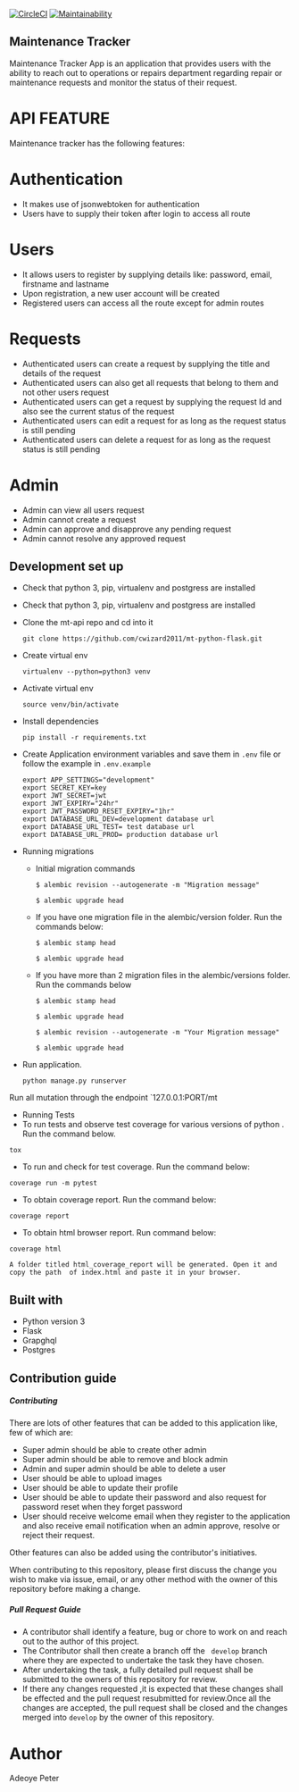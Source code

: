 [![CircleCI](https://circleci.com/gh/cwizard2011/mt-python-flask/tree/develop.svg?style=svg)](https://circleci.com/gh/cwizard2011/mt-python-flask/tree/develop)
[![Maintainability](https://api.codeclimate.com/v1/badges/976733f46f2603b5804b/maintainability)](https://codeclimate.com/github/cwizard2011/mt-python-flask/maintainability)
## Maintenance Tracker
Maintenance Tracker App is an application that provides users with the ability to reach out to  operations or repairs department regarding repair or maintenance requests and monitor the  status of their request. 

# API FEATURE
Maintenance tracker has the following features:

# Authentication
- It makes use of jsonwebtoken for authentication
- Users have to supply their token after login to access all route

# Users
- It allows users to register by supplying details like: password, email, firstname and lastname
- Upon registration, a new user account will be created
- Registered users can access all the route except for admin routes

# Requests
- Authenticated users can create a request by supplying the title and details of the request
- Authenticated users can also get all requests that belong to them and not other users request
- Authenticated users can get a request by supplying the request Id and also see the current status of the request
- Authenticated users can edit a request for as long as the request status is still pending
- Authenticated users can delete a request for as long as the request status is still pending

# Admin
- Admin can view all users request
- Admin cannot create a request
- Admin can approve and disapprove any pending request
- Admin cannot resolve any approved request


## Development set up

- Check that python 3, pip, virtualenv and postgress are installed

- Check that python 3, pip, virtualenv and postgress are installed

- Clone the mt-api repo and cd into it
    ```
    git clone https://github.com/cwizard2011/mt-python-flask.git
    ```
- Create virtual env
    ```
    virtualenv --python=python3 venv
    ```
- Activate virtual env
    ```
    source venv/bin/activate
    ```
- Install dependencies
    ```
    pip install -r requirements.txt
    ```
- Create Application environment variables and save them in `.env` file or follow the example in `.env.example`
    ```
    export APP_SETTINGS="development"
    export SECRET_KEY=key
    export JWT_SECRET=jwt
    export JWT_EXPIRY="24hr"
    export JWT_PASSWORD_RESET_EXPIRY="1hr"
    export DATABASE_URL_DEV=development database url
    export DATABASE_URL_TEST= test database url
    export DATABASE_URL_PROD= production database url
    ```
- Running migrations

    - Initial migration commands
        ```
        $ alembic revision --autogenerate -m "Migration message"

        $ alembic upgrade head
        ```
    - If you have one migration file in the alembic/version folder. Run the commands below:
        ```
        $ alembic stamp head

        $ alembic upgrade head
        ```
    - If you have more than 2 migration files in the alembic/versions folder. Run the commands below
        ```
        $ alembic stamp head

        $ alembic upgrade head

        $ alembic revision --autogenerate -m "Your Migration message"
        
        $ alembic upgrade head
        
        ```
    
- Run application.
    ```
    python manage.py runserver
    ```
 Run all mutation through the endpoint `127.0.0.1:PORT/mt

- Running Tests
 - To run tests and observe test coverage for various versions of python . Run the command below.
 ```
 tox
 ```
 - To run  and check for test coverage. Run the command below:
 ```
 coverage run -m pytest
 ```
 - To obtain coverage report. Run the command below:

 ```
 coverage report
 ```
 - To obtain html browser report. Run command below:
 ```
 coverage html
 ```
 ```
 A folder titled html_coverage_report will be generated. Open it and copy the path  of index.html and paste it in your browser.
 ```

## Built with
- Python version  3
- Flask
- Grapghql
- Postgres

## Contribution guide
##### Contributing
There are lots of other features that can be added to this application like, few of which are:
- Super admin should be able to create other admin
- Super admin should be able to remove and block admin
- Admin and super admin should be able to delete a user
- User should be able to upload images
- User should be able to update their profile
- User should be able to update their password and also request for password reset when they forget password
- User should receive welcome email when they register to the application and also receive email notification when an admin approve, resolve or reject their request.

Other features can also be added using the contributor's initiatives.

When contributing to this repository, please first discuss the change you wish to make via issue, email, or any other method with the owner of this repository before making a change.

##### Pull Request Guide
- A contributor shall identify a feature, bug or chore to work on and reach out to the author of this project.
- The Contributor shall then create a branch off  the ` develop` branch where they are expected to undertake the task they have chosen.
- After  undertaking the task, a fully detailed pull request shall be submitted to the owners of this repository for review.
- If there any changes requested ,it is expected that these changes shall be effected and the pull request resubmitted for review.Once all the changes are accepted, the pull request shall be closed and the changes merged into `develop` by the owner of this repository.


# Author
Adeoye Peter